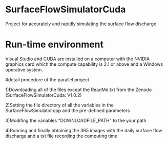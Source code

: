 # SurfaceFlowSimulatorCuda
Project for accurately and rapidly simulating the surface flow discharge

# Run-time environment
Visual Studio and CUDA are installed on a computer with the NVIDIA graphics card which the compute capability is 2.1 or above and a Windows operative system.

#detail procedure of the parallel project

1)Downloading all of the files except the ReadMe.txt from the Zenodo (SurfaceFlowSimulatorCuda: V1.0.2)
 
2)Setting the file directory of all the variables in the SurfaceFlowSimulator.cpp and the pre-defined parameters
  
3)Modifing the variables "DOWNLOADFILE_PATH"  to the your path

4)Running  and finally obtaining the 365 images with the daily surface flow discharge and a txt file recording the computing time
